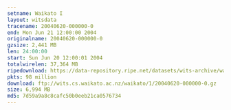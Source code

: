 ```yaml
---
setname: Waikato I
layout: witsdata
tracename: 20040620-000000-0
end: Mon Jun 21 12:00:00 2004
originalname: 20040620-000000-0
gzsize: 2,441 MB
len: 24:00:00
start: Sun Jun 20 12:00:01 2004
totalwirelen: 37,364 MB
ripedownload: https://data-repository.ripe.net/datasets/wits-archive/waikato/1/20040620-000000-0.gz
pkts: 98 million
download: ftp://wits.cs.waikato.ac.nz/waikato/1/20040620-000000-0.gz
size: 6,994 MB
md5: 7d59a9a8c8cafc50b0eeb21ca0576734
---
```

